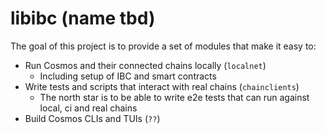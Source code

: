 # libibc (name tbd)

The goal of this project is to provide a set of modules that make it easy to:
- Run Cosmos and their connected chains locally (`localnet`)
    - Including setup of IBC and smart contracts
- Write tests and scripts that interact with real chains (`chainclients`)
    - The north star is to be able to write e2e tests that can run against local, ci and real chains
- Build Cosmos CLIs and TUIs (`??`)
